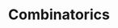 ---
title: 'Combinatorics'
description: ''
hide_table_of_contents: true
draft: true
keywords:
  - leetcode
  - tutorial
  - combinatorics
---